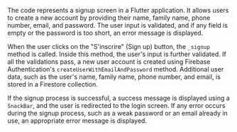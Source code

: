 
The code represents a signup screen in a Flutter application. It allows users to create a new account by providing their name, family name, phone number, email, and password. The user input is validated, and if any field is empty or the password is too short, an error message is displayed.

When the user clicks on the "S'inscrire" (Sign up) button, the `_signup` method is called. Inside this method, the user's input is further validated. If all the validations pass, a new user account is created using Firebase Authentication's `createUserWithEmailAndPassword` method. Additional user data, such as the user's name, family name, phone number, and email, is stored in a Firestore collection.

If the signup process is successful, a success message is displayed using a `SnackBar`, and the user is redirected to the login screen. If any error occurs during the signup process, such as a weak password or an email already in use, an appropriate error message is displayed.
